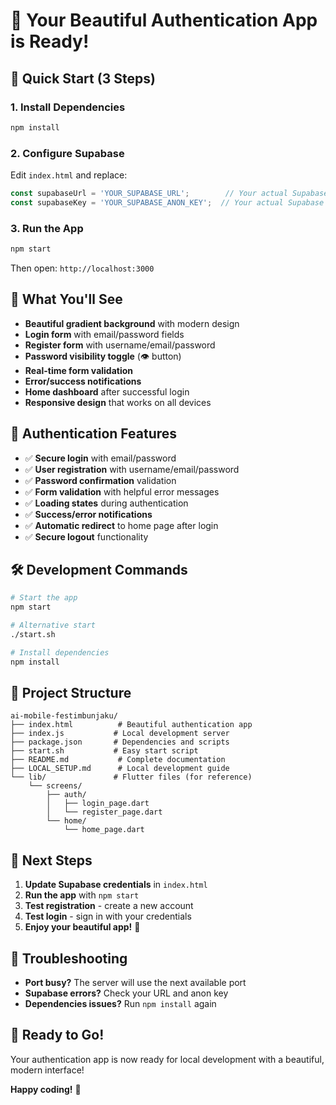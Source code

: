# 🎉 Your Beautiful Authentication App is Ready!

## 🚀 **Quick Start (3 Steps)**

### **1. Install Dependencies**
```bash
npm install
```

### **2. Configure Supabase**
Edit `index.html` and replace:
```javascript
const supabaseUrl = 'YOUR_SUPABASE_URL';        // Your actual Supabase URL
const supabaseKey = 'YOUR_SUPABASE_ANON_KEY';  // Your actual Supabase anon key
```

### **3. Run the App**
```bash
npm start
```
Then open: `http://localhost:3000`

## 🎨 **What You'll See**

- **Beautiful gradient background** with modern design
- **Login form** with email/password fields
- **Register form** with username/email/password
- **Password visibility toggle** (👁️ button)
- **Real-time form validation**
- **Error/success notifications**
- **Home dashboard** after successful login
- **Responsive design** that works on all devices

## 🔐 **Authentication Features**

- ✅ **Secure login** with email/password
- ✅ **User registration** with username/email/password
- ✅ **Password confirmation** validation
- ✅ **Form validation** with helpful error messages
- ✅ **Loading states** during authentication
- ✅ **Success/error notifications**
- ✅ **Automatic redirect** to home page after login
- ✅ **Secure logout** functionality

## 🛠️ **Development Commands**

```bash
# Start the app
npm start

# Alternative start
./start.sh

# Install dependencies
npm install
```

## 📁 **Project Structure**

```
ai-mobile-festimbunjaku/
├── index.html          # Beautiful authentication app
├── index.js           # Local development server
├── package.json       # Dependencies and scripts
├── start.sh           # Easy start script
├── README.md           # Complete documentation
├── LOCAL_SETUP.md      # Local development guide
└── lib/               # Flutter files (for reference)
    └── screens/
        ├── auth/
        │   ├── login_page.dart
        │   └── register_page.dart
        └── home/
            └── home_page.dart
```

## 🎯 **Next Steps**

1. **Update Supabase credentials** in `index.html`
2. **Run the app** with `npm start`
3. **Test registration** - create a new account
4. **Test login** - sign in with your credentials
5. **Enjoy your beautiful app!** 🎉

## 🔧 **Troubleshooting**

- **Port busy?** The server will use the next available port
- **Supabase errors?** Check your URL and anon key
- **Dependencies issues?** Run `npm install` again

## 🚀 **Ready to Go!**

Your authentication app is now ready for local development with a beautiful, modern interface! 

**Happy coding!** 🎉
